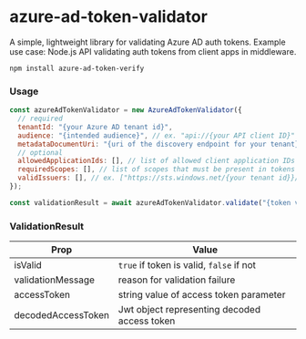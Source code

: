 # azure-ad-token-validator

A simple, lightweight library for validating Azure AD auth tokens. Example use
case: Node.js API validating auth tokens from client apps in middleware.

```
npm install azure-ad-token-verify
```

### Usage

```javascript
const azureAdTokenValidator = new AzureAdTokenValidator({
  // required
  tenantId: "{your Azure AD tenant id}",
  audience: "{intended audience}", // ex. "api://{your API client ID}"
  metadataDocumentUri: "{uri of the discovery endpoint for your tenant}", // ex. https://login.microsoftonline.com/{your tenant id}/v2.0/.well-known/openid-configuration
  // optional
  allowedApplicationIds: [], // list of allowed client application IDs (guids)
  requiredScopes: [], // list of scopes that must be present in tokens (ex. ["Api.Connect"])
  validIssuers: [], // ex. ["https://sts.windows.net/{your tenant id}}/",]
});

const validationResult = await azureAdTokenValidator.validate("{token value}");
```

### ValidationResult

| Prop               | Value                                        |
| ------------------ | -------------------------------------------- |
| isValid            | `true` if token is valid, `false` if not     |
| validationMessage  | reason for validation failure                |
| accessToken        | string value of access token parameter       |
| decodedAccessToken | Jwt object representing decoded access token |
